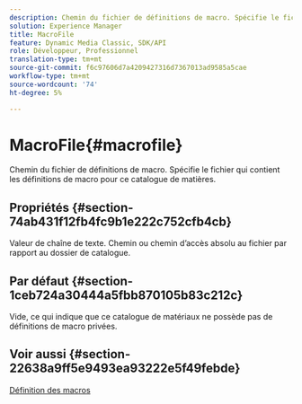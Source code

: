 ```yaml
---
description: Chemin du fichier de définitions de macro. Spécifie le fichier qui contient les définitions de macro pour ce catalogue de matières.
solution: Experience Manager
title: MacroFile
feature: Dynamic Media Classic, SDK/API
role: Développeur, Professionnel
translation-type: tm+mt
source-git-commit: f6c97606d7a4209427316d7367013ad9585a5cae
workflow-type: tm+mt
source-wordcount: '74'
ht-degree: 5%

---
```



# MacroFile{#macrofile}

Chemin du fichier de définitions de macro. Spécifie le fichier qui contient les définitions de macro pour ce catalogue de matières.

## Propriétés {#section-74ab431f12fb4fc9b1e222c752cfb4cb}

Valeur de chaîne de texte. Chemin ou chemin d’accès absolu au fichier par rapport au dossier de catalogue.

## Par défaut {#section-1ceb724a30444a5fbb870105b83c212c}

Vide, ce qui indique que ce catalogue de matériaux ne possède pas de définitions de macro privées.

## Voir aussi {#section-22638a9ff5e9493ea93222e5f49febde}

[Définition des macros](../../../../../ir-api/material-cat/image-rendering-api-ref/c-ir-material-catalog/c-ir-macro-definition-reference/c-ir-macro-definition-reference.md#concept-477b77fa187147bfa55fa67134d4a453)
